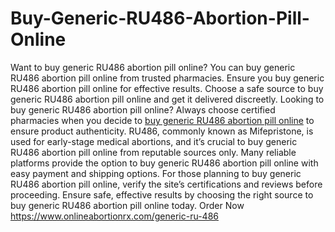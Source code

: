 # Buy-Generic-RU486-Abortion-Pill-Online
Want to buy generic RU486 abortion pill online? You can buy generic RU486 abortion pill online from trusted pharmacies. Ensure you buy generic RU486 abortion pill online for effective results. Choose a safe source to buy generic RU486 abortion pill online and get it delivered discreetly.
Looking to buy generic RU486 abortion pill online? Always choose certified pharmacies when you decide to <a href="https://www.onlineabortionrx.com/generic-ru-486">buy generic RU486 abortion pill online</a> to ensure product authenticity. RU486, commonly known as Mifepristone, is used for early-stage medical abortions, and it’s crucial to buy generic RU486 abortion pill online from reputable sources only. Many reliable platforms provide the option to buy generic RU486 abortion pill online with easy payment and shipping options. For those planning to buy generic RU486 abortion pill online, verify the site’s certifications and reviews before proceeding. Ensure safe, effective results by choosing the right source to buy generic RU486 abortion pill online today. 
Order Now https://www.onlineabortionrx.com/generic-ru-486

